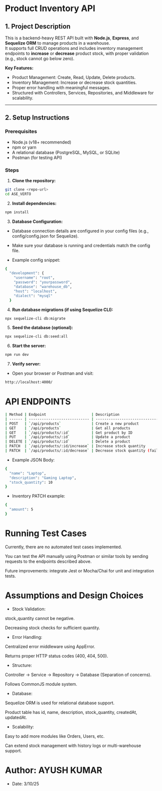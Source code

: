 # Product Inventory API

## **1. Project Description**
This is a backend-heavy REST API built with **Node.js**, **Express**, and **Sequelize ORM** to manage products in a warehouse.  
It supports full CRUD operations and includes inventory management endpoints to **increase** or **decrease** product stock, with proper validation (e.g., stock cannot go below zero).

**Key Features:**
- Product Management: Create, Read, Update, Delete products.
- Inventory Management: Increase or decrease stock quantities.
- Proper error handling with meaningful messages.
- Structured with Controllers, Services, Repositories, and Middleware for scalability.

---

## **2. Setup Instructions**

### **Prerequisites**
- Node.js (v18+ recommended)
- npm or yarn
- A relational database (PostgreSQL, MySQL, or SQLite)
- Postman (for testing API)

### **Steps**
1. **Clone the repository:**
```bash
git clone <repo-url>
cd ASE_VERTO
```
2. **Install dependencies:**
```bash
npm install
```
3. **Database Configuration:**

- Database connection details are configured in your config files (e.g., config/config.json for Sequelize).

- Make sure your database is running and credentials match the config file.

- Example config snippet:

```bash 
{
  "development": {
    "username": "root",
    "password": "yourpassword",
    "database": "warehouse_db",
    "host": "localhost",
    "dialect": "mysql"
  }
```


4. **Run database migrations (if using Sequelize CLI):**
```bash
npx sequelize-cli db:migrate
```

5. **Seed the database (optional):**
```bash
npx sequelize-cli db:seed:all
```

6. **Start the server:**
```bash
npm run dev
```

7. **Verify server:**
- Open your browser or Postman and visit:
```bash
http://localhost:4000/
```

# API ENDPOINTS
```bash
| Method | Endpoint                     | Description                                           |
| ------ | ---------------------------- | ----------------------------------------------------- |
| POST   | `/api/products`              | Create a new product                                  |
| GET    | `/api/products`              | Get all products                                      |
| GET    | `/api/products/:id`          | Get product by ID                                     |
| PUT    | `/api/products/:id`          | Update a product                                      |
| DELETE | `/api/products/:id`          | Delete a product                                      |
| PATCH  | `/api/products/:id/increase` | Increase stock quantity                               |
| PATCH  | `/api/products/:id/decrease` | Decrease stock quantity (fails if insufficient stock) |
```
- Example JSON Body:
```bash
{
  "name": "Laptop",
  "description": "Gaming Laptop",
  "stock_quantity": 10
}
```

- Inventory PATCH example:
```bash
{
  "amount": 5
}
```
# Running Test Cases

Currently, there are no automated test cases implemented.

You can test the API manually using Postman or similar tools by sending requests to the endpoints described above.

Future improvements: integrate Jest or Mocha/Chai for unit and integration tests.

# Assumptions and Design Choices

- Stock Validation:

stock_quantity cannot be negative.

Decreasing stock checks for sufficient quantity.

- Error Handling:

Centralized error middleware using AppError.

Returns proper HTTP status codes (400, 404, 500).

- Structure:

Controller → Service → Repository → Database (Separation of concerns).

Follows CommonJS module system.

- Database:

Sequelize ORM is used for relational database support.

Product table has id, name, description, stock_quantity, createdAt, updatedAt.

- Scalability:

Easy to add more modules like Orders, Users, etc.

Can extend stock management with history logs or multi-warehouse support.

# Author: AYUSH KUMAR
- Date: 3/10/25

